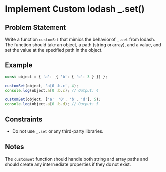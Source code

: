 # Implement Custom lodash _.set()

## Problem Statement
Write a function `customSet` that mimics the behavior of `_.set` from lodash. The function should take an object, a path (string or array), and a value, and set the value at the specified path in the object.

## Example
```javascript
const object = { 'a': [{ 'b': { 'c': 3 } }] };

customSet(object, 'a[0].b.c', 4);
console.log(object.a[0].b.c); // Output: 4

customSet(object, ['a', '0', 'b', 'd'], 5);
console.log(object.a[0].b.d); // Output: 5
```

## Constraints
  - Do not use `_.set` or any third-party libraries.

## Notes
The `customSet` function should handle both string and array paths and should create any intermediate properties if they do not exist.